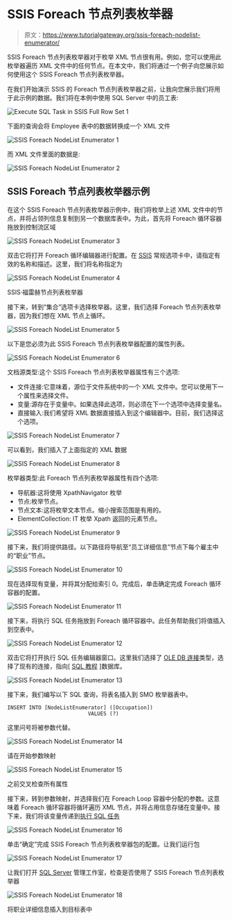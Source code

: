 # SSIS Foreach 节点列表枚举器

> 原文：<https://www.tutorialgateway.org/ssis-foreach-nodelist-enumerator/>

SSIS Foreach 节点列表枚举器对于枚举 XML 节点很有用。例如，您可以使用此枚举器遍历 XML 文件中的任何节点。在本文中，我们将通过一个例子向您展示如何使用这个 SSIS Foreach 节点列表枚举器。

在我们开始演示 SSIS 的 Foreach 节点列表枚举器之前，让我向您展示我们将用于此示例的数据。我们将在本例中使用 SQL Server 中的员工表:

![Execute SQL Task in SSIS Full Row Set 1](img/a09b0c7d5aa26054057e7581e229afc8.png)

下面的查询会将 Employee 表中的数据转换成一个 XML 文件

![SSIS Foreach NodeList Enumerator 1](img/67b3007b0bdbcf92f8b5adfd2c72b466.png)

而 XML 文件里面的数据是:

![SSIS Foreach NodeList Enumerator 2](img/b5b849eac9c729865a1f1467f0a83eb3.png)

## SSIS Foreach 节点列表枚举器示例

在这个 SSIS Foreach 节点列表枚举器示例中，我们将枚举上述 XML 文件中的节点，并将占领列信息复制到另一个数据库表中。为此，首先将 Foreach 循环容器拖放到控制流区域

![SSIS Foreach NodeList Enumerator 3](img/4af8d248ea5a910eb86d371d9afdb02f.png)

双击它将打开 Foreach 循环编辑器进行配置。在 [SSIS](https://www.tutorialgateway.org/ssis/) 常规选项卡中，请指定有效的名称和描述。这里，我们将名称指定为

![SSIS Foreach NodeList Enumerator 4](img/df87028ce943e17af8541f3c7c4413cc.png)

SSIS·福雷赫节点列表枚举器

接下来，转到“集合”选项卡选择枚举器。这里，我们选择 Foreach 节点列表枚举器，因为我们想在 XML 节点上循环。

![SSIS Foreach NodeList Enumerator 5](img/edceb131335040d828f2f7e5264eb264.png)

以下是您必须为此 SSIS Foreach 节点列表枚举器配置的属性列表。

![SSIS Foreach NodeList Enumerator 6](img/8f5e17e5fda7de7e119bc6698b5cdfb0.png)

文档源类型:这个 SSIS Foreach 节点列表枚举器属性有三个选项:

*   文件连接:它意味着，源位于文件系统中的一个 XML 文件中。您可以使用下一个属性来选择文件。
*   变量:源存在于变量中。如果选择此选项，则必须在下一个选项中选择变量名。
*   直接输入:我们希望将 XML 数据直接插入到这个编辑器中。目前，我们选择这个选项。

![SSIS Foreach NodeList Enumerator 7](img/802e33419dc8f5494001dc9f73250bc2.png)

可以看到，我们插入了上面指定的 XML 数据

![SSIS Foreach NodeList Enumerator 8](img/c8f9e6fdaf7d5b0613aa73d5e6cac235.png)

枚举器类型:此 Foreach 节点列表枚举器属性有四个选项:

*   导航器:这将使用 XpathNavigator 枚举
*   节点:枚举节点。
*   节点文本:这将枚举文本节点。缩小搜索范围是有用的。
*   ElementCollection: IT 枚举 Xpath 返回的元素节点。

![SSIS Foreach NodeList Enumerator 9](img/9ee26cc12b12f31493b4ca152544e18f.png)

接下来，我们将提供路径。以下路径将导航至“员工详细信息”节点下每个雇主中的“职业”节点。

![SSIS Foreach NodeList Enumerator 10](img/5500c8ebc62e1eb0e1c4dcd75241ac8b.png)

现在选择现有变量，并将其分配给索引 0。完成后，单击确定完成 Foreach 循环容器的配置。

![SSIS Foreach NodeList Enumerator 11](img/20a0afb985be1d11bbe581b462f923e3.png)

接下来，将执行 SQL 任务拖放到 Foreach 循环容器中。此任务帮助我们将值插入到空表中。

![SSIS Foreach NodeList Enumerator 12](img/ed45e3aecbcb649bff5e3da43728088a.png)

双击它将打开执行 SQL 任务编辑器窗口。这里我们选择了 [OLE DB 连接](https://www.tutorialgateway.org/ole-db-connection-manager-in-ssis/)类型，选择了现有的连接，指向[ [SQL 教程](https://www.tutorialgateway.org/sql/) ]数据库。

![SSIS Foreach NodeList Enumerator 13](img/54dcaece31af11cf98f1df6b548a464e.png)

接下来，我们编写以下 SQL 查询，将表名插入到 SMO 枚举器表中。

```
INSERT INTO [NodeListEnumerator] ([Occupation])
                          VALUES (?)
```

这里问号将被参数代替。

![SSIS Foreach NodeList Enumerator 14](img/5b9848bb8b716ec84635093962c6f322.png)

请在开始参数映射

![SSIS Foreach NodeList Enumerator 15](img/7bde59d2f8d4d8490a8ebb0e029d7ee7.png)

之前交叉检查所有属性

接下来，转到参数映射，并选择我们在 Foreach Loop 容器中分配的参数。这意味着 Foreach 循环容器将循环遍历 XML 节点，并将占用信息存储在变量中。接下来，我们将该变量传递到[执行 SQL 任务](https://www.tutorialgateway.org/execute-sql-task-in-ssis/)

![SSIS Foreach NodeList Enumerator 16](img/a2eed0b9ab78077019ee6a7585c44640.png)

单击“确定”完成 SSIS Foreach 节点列表枚举器包的配置。让我们运行包

![SSIS Foreach NodeList Enumerator 17](img/237e44b8fcea73d4cc1c6e04bb469b2c.png)

让我们打开 [SQL Server](https://www.tutorialgateway.org/sql/) 管理工作室，检查是否使用了 SSIS Foreach 节点列表枚举器

![SSIS Foreach NodeList Enumerator 18](img/b55918ab01efb89b7a8b91fdf05a858d.png)

将职业详细信息插入到目标表中